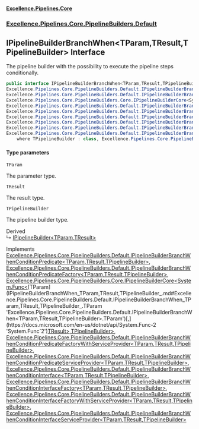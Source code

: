 #### [Excellence.Pipelines.Core](Excellence.Pipelines.md 'Excellence.Pipelines')
### [Excellence.Pipelines.Core.PipelineBuilders.Default](Excellence.Pipelines.md#Excellence.Pipelines.Core.PipelineBuilders.Default 'Excellence.Pipelines.Core.PipelineBuilders.Default')

## IPipelineBuilderBranchWhen<TParam,TResult,TPipelineBuilder> Interface

The pipeline builder with the possibility to execute the pipeline steps conditionally.

```csharp
public interface IPipelineBuilderBranchWhen<TParam,TResult,TPipelineBuilder> :
Excellence.Pipelines.Core.PipelineBuilders.Default.IPipelineBuilderBranchWhenConditionPredicate<TParam, TResult, TPipelineBuilder>,
Excellence.Pipelines.Core.PipelineBuilders.Default.IPipelineBuilderBranchWhenConditionPredicateFactory<TParam, TResult, TPipelineBuilder>,
Excellence.Pipelines.Core.PipelineBuilders.Core.IPipelineBuilderCore<System.Func<TParam, TResult>, TPipelineBuilder>,
Excellence.Pipelines.Core.PipelineBuilders.Default.IPipelineBuilderBranchWhenConditionPredicateFactoryWithServiceProvider<TParam, TResult, TPipelineBuilder>,
Excellence.Pipelines.Core.PipelineBuilders.Default.IPipelineBuilderBranchWhenConditionPredicateServiceProvider<TParam, TResult, TPipelineBuilder>,
Excellence.Pipelines.Core.PipelineBuilders.Default.IPipelineBuilderBranchWhenConditionInterface<TParam, TResult, TPipelineBuilder>,
Excellence.Pipelines.Core.PipelineBuilders.Default.IPipelineBuilderBranchWhenConditionInterfaceFactory<TParam, TResult, TPipelineBuilder>,
Excellence.Pipelines.Core.PipelineBuilders.Default.IPipelineBuilderBranchWhenConditionInterfaceFactoryWithServiceProvider<TParam, TResult, TPipelineBuilder>,
Excellence.Pipelines.Core.PipelineBuilders.Default.IPipelineBuilderBranchWhenConditionInterfaceServiceProvider<TParam, TResult, TPipelineBuilder>
    where TPipelineBuilder : class, Excellence.Pipelines.Core.PipelineBuilders.Default.IPipelineBuilderBranchWhen<TParam, TResult, TPipelineBuilder>
```
#### Type parameters

<a name='Excellence.Pipelines.Core.PipelineBuilders.Default.IPipelineBuilderBranchWhen_TParam,TResult,TPipelineBuilder_.TParam'></a>

`TParam`

The parameter type.

<a name='Excellence.Pipelines.Core.PipelineBuilders.Default.IPipelineBuilderBranchWhen_TParam,TResult,TPipelineBuilder_.TResult'></a>

`TResult`

The result type.

<a name='Excellence.Pipelines.Core.PipelineBuilders.Default.IPipelineBuilderBranchWhen_TParam,TResult,TPipelineBuilder_.TPipelineBuilder'></a>

`TPipelineBuilder`

The pipeline builder type.

Derived  
&#8627; [IPipelineBuilder&lt;TParam,TResult&gt;](IPipelineBuilder_TParam,TResult_.md 'Excellence.Pipelines.Core.PipelineBuilders.IPipelineBuilder<TParam,TResult>')

Implements [Excellence.Pipelines.Core.PipelineBuilders.Default.IPipelineBuilderBranchWhenConditionPredicate&lt;](IPipelineBuilderBranchWhenConditionPredicate_TParam,TResult,TPipelineBuilder_.md 'Excellence.Pipelines.Core.PipelineBuilders.Default.IPipelineBuilderBranchWhenConditionPredicate<TParam,TResult,TPipelineBuilder>')[TParam](IPipelineBuilderBranchWhen_TParam,TResult,TPipelineBuilder_.md#Excellence.Pipelines.Core.PipelineBuilders.Default.IPipelineBuilderBranchWhen_TParam,TResult,TPipelineBuilder_.TParam 'Excellence.Pipelines.Core.PipelineBuilders.Default.IPipelineBuilderBranchWhen<TParam,TResult,TPipelineBuilder>.TParam')[,](IPipelineBuilderBranchWhenConditionPredicate_TParam,TResult,TPipelineBuilder_.md 'Excellence.Pipelines.Core.PipelineBuilders.Default.IPipelineBuilderBranchWhenConditionPredicate<TParam,TResult,TPipelineBuilder>')[TResult](IPipelineBuilderBranchWhen_TParam,TResult,TPipelineBuilder_.md#Excellence.Pipelines.Core.PipelineBuilders.Default.IPipelineBuilderBranchWhen_TParam,TResult,TPipelineBuilder_.TResult 'Excellence.Pipelines.Core.PipelineBuilders.Default.IPipelineBuilderBranchWhen<TParam,TResult,TPipelineBuilder>.TResult')[,](IPipelineBuilderBranchWhenConditionPredicate_TParam,TResult,TPipelineBuilder_.md 'Excellence.Pipelines.Core.PipelineBuilders.Default.IPipelineBuilderBranchWhenConditionPredicate<TParam,TResult,TPipelineBuilder>')[TPipelineBuilder](IPipelineBuilderBranchWhen_TParam,TResult,TPipelineBuilder_.md#Excellence.Pipelines.Core.PipelineBuilders.Default.IPipelineBuilderBranchWhen_TParam,TResult,TPipelineBuilder_.TPipelineBuilder 'Excellence.Pipelines.Core.PipelineBuilders.Default.IPipelineBuilderBranchWhen<TParam,TResult,TPipelineBuilder>.TPipelineBuilder')[&gt;](IPipelineBuilderBranchWhenConditionPredicate_TParam,TResult,TPipelineBuilder_.md 'Excellence.Pipelines.Core.PipelineBuilders.Default.IPipelineBuilderBranchWhenConditionPredicate<TParam,TResult,TPipelineBuilder>'), [Excellence.Pipelines.Core.PipelineBuilders.Default.IPipelineBuilderBranchWhenConditionPredicateFactory&lt;](IPipelineBuilderBranchWhenConditionPredicateFactory_TParam,TResult,TPipelineBuilder_.md 'Excellence.Pipelines.Core.PipelineBuilders.Default.IPipelineBuilderBranchWhenConditionPredicateFactory<TParam,TResult,TPipelineBuilder>')[TParam](IPipelineBuilderBranchWhen_TParam,TResult,TPipelineBuilder_.md#Excellence.Pipelines.Core.PipelineBuilders.Default.IPipelineBuilderBranchWhen_TParam,TResult,TPipelineBuilder_.TParam 'Excellence.Pipelines.Core.PipelineBuilders.Default.IPipelineBuilderBranchWhen<TParam,TResult,TPipelineBuilder>.TParam')[,](IPipelineBuilderBranchWhenConditionPredicateFactory_TParam,TResult,TPipelineBuilder_.md 'Excellence.Pipelines.Core.PipelineBuilders.Default.IPipelineBuilderBranchWhenConditionPredicateFactory<TParam,TResult,TPipelineBuilder>')[TResult](IPipelineBuilderBranchWhen_TParam,TResult,TPipelineBuilder_.md#Excellence.Pipelines.Core.PipelineBuilders.Default.IPipelineBuilderBranchWhen_TParam,TResult,TPipelineBuilder_.TResult 'Excellence.Pipelines.Core.PipelineBuilders.Default.IPipelineBuilderBranchWhen<TParam,TResult,TPipelineBuilder>.TResult')[,](IPipelineBuilderBranchWhenConditionPredicateFactory_TParam,TResult,TPipelineBuilder_.md 'Excellence.Pipelines.Core.PipelineBuilders.Default.IPipelineBuilderBranchWhenConditionPredicateFactory<TParam,TResult,TPipelineBuilder>')[TPipelineBuilder](IPipelineBuilderBranchWhen_TParam,TResult,TPipelineBuilder_.md#Excellence.Pipelines.Core.PipelineBuilders.Default.IPipelineBuilderBranchWhen_TParam,TResult,TPipelineBuilder_.TPipelineBuilder 'Excellence.Pipelines.Core.PipelineBuilders.Default.IPipelineBuilderBranchWhen<TParam,TResult,TPipelineBuilder>.TPipelineBuilder')[&gt;](IPipelineBuilderBranchWhenConditionPredicateFactory_TParam,TResult,TPipelineBuilder_.md 'Excellence.Pipelines.Core.PipelineBuilders.Default.IPipelineBuilderBranchWhenConditionPredicateFactory<TParam,TResult,TPipelineBuilder>'), [Excellence.Pipelines.Core.PipelineBuilders.Core.IPipelineBuilderCore&lt;](IPipelineBuilderCore_TPipelineDelegate,TPipelineBuilder_.md 'Excellence.Pipelines.Core.PipelineBuilders.Core.IPipelineBuilderCore<TPipelineDelegate,TPipelineBuilder>')[System.Func&lt;](https://docs.microsoft.com/en-us/dotnet/api/System.Func-2 'System.Func`2')[TParam](IPipelineBuilderBranchWhen_TParam,TResult,TPipelineBuilder_.md#Excellence.Pipelines.Core.PipelineBuilders.Default.IPipelineBuilderBranchWhen_TParam,TResult,TPipelineBuilder_.TParam 'Excellence.Pipelines.Core.PipelineBuilders.Default.IPipelineBuilderBranchWhen<TParam,TResult,TPipelineBuilder>.TParam')[,](https://docs.microsoft.com/en-us/dotnet/api/System.Func-2 'System.Func`2')[TResult](IPipelineBuilderBranchWhen_TParam,TResult,TPipelineBuilder_.md#Excellence.Pipelines.Core.PipelineBuilders.Default.IPipelineBuilderBranchWhen_TParam,TResult,TPipelineBuilder_.TResult 'Excellence.Pipelines.Core.PipelineBuilders.Default.IPipelineBuilderBranchWhen<TParam,TResult,TPipelineBuilder>.TResult')[&gt;](https://docs.microsoft.com/en-us/dotnet/api/System.Func-2 'System.Func`2')[,](IPipelineBuilderCore_TPipelineDelegate,TPipelineBuilder_.md 'Excellence.Pipelines.Core.PipelineBuilders.Core.IPipelineBuilderCore<TPipelineDelegate,TPipelineBuilder>')[TPipelineBuilder](IPipelineBuilderBranchWhen_TParam,TResult,TPipelineBuilder_.md#Excellence.Pipelines.Core.PipelineBuilders.Default.IPipelineBuilderBranchWhen_TParam,TResult,TPipelineBuilder_.TPipelineBuilder 'Excellence.Pipelines.Core.PipelineBuilders.Default.IPipelineBuilderBranchWhen<TParam,TResult,TPipelineBuilder>.TPipelineBuilder')[&gt;](IPipelineBuilderCore_TPipelineDelegate,TPipelineBuilder_.md 'Excellence.Pipelines.Core.PipelineBuilders.Core.IPipelineBuilderCore<TPipelineDelegate,TPipelineBuilder>'), [Excellence.Pipelines.Core.PipelineBuilders.Default.IPipelineBuilderBranchWhenConditionPredicateFactoryWithServiceProvider&lt;](IPipelineBuilderBranchWhenConditionPredicateFactoryWithServiceProvider_TParam,TResult,TPipelineBuilder_.md 'Excellence.Pipelines.Core.PipelineBuilders.Default.IPipelineBuilderBranchWhenConditionPredicateFactoryWithServiceProvider<TParam,TResult,TPipelineBuilder>')[TParam](IPipelineBuilderBranchWhen_TParam,TResult,TPipelineBuilder_.md#Excellence.Pipelines.Core.PipelineBuilders.Default.IPipelineBuilderBranchWhen_TParam,TResult,TPipelineBuilder_.TParam 'Excellence.Pipelines.Core.PipelineBuilders.Default.IPipelineBuilderBranchWhen<TParam,TResult,TPipelineBuilder>.TParam')[,](IPipelineBuilderBranchWhenConditionPredicateFactoryWithServiceProvider_TParam,TResult,TPipelineBuilder_.md 'Excellence.Pipelines.Core.PipelineBuilders.Default.IPipelineBuilderBranchWhenConditionPredicateFactoryWithServiceProvider<TParam,TResult,TPipelineBuilder>')[TResult](IPipelineBuilderBranchWhen_TParam,TResult,TPipelineBuilder_.md#Excellence.Pipelines.Core.PipelineBuilders.Default.IPipelineBuilderBranchWhen_TParam,TResult,TPipelineBuilder_.TResult 'Excellence.Pipelines.Core.PipelineBuilders.Default.IPipelineBuilderBranchWhen<TParam,TResult,TPipelineBuilder>.TResult')[,](IPipelineBuilderBranchWhenConditionPredicateFactoryWithServiceProvider_TParam,TResult,TPipelineBuilder_.md 'Excellence.Pipelines.Core.PipelineBuilders.Default.IPipelineBuilderBranchWhenConditionPredicateFactoryWithServiceProvider<TParam,TResult,TPipelineBuilder>')[TPipelineBuilder](IPipelineBuilderBranchWhen_TParam,TResult,TPipelineBuilder_.md#Excellence.Pipelines.Core.PipelineBuilders.Default.IPipelineBuilderBranchWhen_TParam,TResult,TPipelineBuilder_.TPipelineBuilder 'Excellence.Pipelines.Core.PipelineBuilders.Default.IPipelineBuilderBranchWhen<TParam,TResult,TPipelineBuilder>.TPipelineBuilder')[&gt;](IPipelineBuilderBranchWhenConditionPredicateFactoryWithServiceProvider_TParam,TResult,TPipelineBuilder_.md 'Excellence.Pipelines.Core.PipelineBuilders.Default.IPipelineBuilderBranchWhenConditionPredicateFactoryWithServiceProvider<TParam,TResult,TPipelineBuilder>'), [Excellence.Pipelines.Core.PipelineBuilders.Default.IPipelineBuilderBranchWhenConditionPredicateServiceProvider&lt;](IPipelineBuilderBranchWhenConditionPredicateServiceProvider_TParam,TResult,TPipelineBuilder_.md 'Excellence.Pipelines.Core.PipelineBuilders.Default.IPipelineBuilderBranchWhenConditionPredicateServiceProvider<TParam,TResult,TPipelineBuilder>')[TParam](IPipelineBuilderBranchWhen_TParam,TResult,TPipelineBuilder_.md#Excellence.Pipelines.Core.PipelineBuilders.Default.IPipelineBuilderBranchWhen_TParam,TResult,TPipelineBuilder_.TParam 'Excellence.Pipelines.Core.PipelineBuilders.Default.IPipelineBuilderBranchWhen<TParam,TResult,TPipelineBuilder>.TParam')[,](IPipelineBuilderBranchWhenConditionPredicateServiceProvider_TParam,TResult,TPipelineBuilder_.md 'Excellence.Pipelines.Core.PipelineBuilders.Default.IPipelineBuilderBranchWhenConditionPredicateServiceProvider<TParam,TResult,TPipelineBuilder>')[TResult](IPipelineBuilderBranchWhen_TParam,TResult,TPipelineBuilder_.md#Excellence.Pipelines.Core.PipelineBuilders.Default.IPipelineBuilderBranchWhen_TParam,TResult,TPipelineBuilder_.TResult 'Excellence.Pipelines.Core.PipelineBuilders.Default.IPipelineBuilderBranchWhen<TParam,TResult,TPipelineBuilder>.TResult')[,](IPipelineBuilderBranchWhenConditionPredicateServiceProvider_TParam,TResult,TPipelineBuilder_.md 'Excellence.Pipelines.Core.PipelineBuilders.Default.IPipelineBuilderBranchWhenConditionPredicateServiceProvider<TParam,TResult,TPipelineBuilder>')[TPipelineBuilder](IPipelineBuilderBranchWhen_TParam,TResult,TPipelineBuilder_.md#Excellence.Pipelines.Core.PipelineBuilders.Default.IPipelineBuilderBranchWhen_TParam,TResult,TPipelineBuilder_.TPipelineBuilder 'Excellence.Pipelines.Core.PipelineBuilders.Default.IPipelineBuilderBranchWhen<TParam,TResult,TPipelineBuilder>.TPipelineBuilder')[&gt;](IPipelineBuilderBranchWhenConditionPredicateServiceProvider_TParam,TResult,TPipelineBuilder_.md 'Excellence.Pipelines.Core.PipelineBuilders.Default.IPipelineBuilderBranchWhenConditionPredicateServiceProvider<TParam,TResult,TPipelineBuilder>'), [Excellence.Pipelines.Core.PipelineBuilders.Default.IPipelineBuilderBranchWhenConditionInterface&lt;](IPipelineBuilderBranchWhenConditionInterface_TParam,TResult,TPipelineBuilder_.md 'Excellence.Pipelines.Core.PipelineBuilders.Default.IPipelineBuilderBranchWhenConditionInterface<TParam,TResult,TPipelineBuilder>')[TParam](IPipelineBuilderBranchWhen_TParam,TResult,TPipelineBuilder_.md#Excellence.Pipelines.Core.PipelineBuilders.Default.IPipelineBuilderBranchWhen_TParam,TResult,TPipelineBuilder_.TParam 'Excellence.Pipelines.Core.PipelineBuilders.Default.IPipelineBuilderBranchWhen<TParam,TResult,TPipelineBuilder>.TParam')[,](IPipelineBuilderBranchWhenConditionInterface_TParam,TResult,TPipelineBuilder_.md 'Excellence.Pipelines.Core.PipelineBuilders.Default.IPipelineBuilderBranchWhenConditionInterface<TParam,TResult,TPipelineBuilder>')[TResult](IPipelineBuilderBranchWhen_TParam,TResult,TPipelineBuilder_.md#Excellence.Pipelines.Core.PipelineBuilders.Default.IPipelineBuilderBranchWhen_TParam,TResult,TPipelineBuilder_.TResult 'Excellence.Pipelines.Core.PipelineBuilders.Default.IPipelineBuilderBranchWhen<TParam,TResult,TPipelineBuilder>.TResult')[,](IPipelineBuilderBranchWhenConditionInterface_TParam,TResult,TPipelineBuilder_.md 'Excellence.Pipelines.Core.PipelineBuilders.Default.IPipelineBuilderBranchWhenConditionInterface<TParam,TResult,TPipelineBuilder>')[TPipelineBuilder](IPipelineBuilderBranchWhen_TParam,TResult,TPipelineBuilder_.md#Excellence.Pipelines.Core.PipelineBuilders.Default.IPipelineBuilderBranchWhen_TParam,TResult,TPipelineBuilder_.TPipelineBuilder 'Excellence.Pipelines.Core.PipelineBuilders.Default.IPipelineBuilderBranchWhen<TParam,TResult,TPipelineBuilder>.TPipelineBuilder')[&gt;](IPipelineBuilderBranchWhenConditionInterface_TParam,TResult,TPipelineBuilder_.md 'Excellence.Pipelines.Core.PipelineBuilders.Default.IPipelineBuilderBranchWhenConditionInterface<TParam,TResult,TPipelineBuilder>'), [Excellence.Pipelines.Core.PipelineBuilders.Default.IPipelineBuilderBranchWhenConditionInterfaceFactory&lt;](IPipelineBuilderBranchWhenConditionInterfaceFactory_TParam,TResult,TPipelineBuilder_.md 'Excellence.Pipelines.Core.PipelineBuilders.Default.IPipelineBuilderBranchWhenConditionInterfaceFactory<TParam,TResult,TPipelineBuilder>')[TParam](IPipelineBuilderBranchWhen_TParam,TResult,TPipelineBuilder_.md#Excellence.Pipelines.Core.PipelineBuilders.Default.IPipelineBuilderBranchWhen_TParam,TResult,TPipelineBuilder_.TParam 'Excellence.Pipelines.Core.PipelineBuilders.Default.IPipelineBuilderBranchWhen<TParam,TResult,TPipelineBuilder>.TParam')[,](IPipelineBuilderBranchWhenConditionInterfaceFactory_TParam,TResult,TPipelineBuilder_.md 'Excellence.Pipelines.Core.PipelineBuilders.Default.IPipelineBuilderBranchWhenConditionInterfaceFactory<TParam,TResult,TPipelineBuilder>')[TResult](IPipelineBuilderBranchWhen_TParam,TResult,TPipelineBuilder_.md#Excellence.Pipelines.Core.PipelineBuilders.Default.IPipelineBuilderBranchWhen_TParam,TResult,TPipelineBuilder_.TResult 'Excellence.Pipelines.Core.PipelineBuilders.Default.IPipelineBuilderBranchWhen<TParam,TResult,TPipelineBuilder>.TResult')[,](IPipelineBuilderBranchWhenConditionInterfaceFactory_TParam,TResult,TPipelineBuilder_.md 'Excellence.Pipelines.Core.PipelineBuilders.Default.IPipelineBuilderBranchWhenConditionInterfaceFactory<TParam,TResult,TPipelineBuilder>')[TPipelineBuilder](IPipelineBuilderBranchWhen_TParam,TResult,TPipelineBuilder_.md#Excellence.Pipelines.Core.PipelineBuilders.Default.IPipelineBuilderBranchWhen_TParam,TResult,TPipelineBuilder_.TPipelineBuilder 'Excellence.Pipelines.Core.PipelineBuilders.Default.IPipelineBuilderBranchWhen<TParam,TResult,TPipelineBuilder>.TPipelineBuilder')[&gt;](IPipelineBuilderBranchWhenConditionInterfaceFactory_TParam,TResult,TPipelineBuilder_.md 'Excellence.Pipelines.Core.PipelineBuilders.Default.IPipelineBuilderBranchWhenConditionInterfaceFactory<TParam,TResult,TPipelineBuilder>'), [Excellence.Pipelines.Core.PipelineBuilders.Default.IPipelineBuilderBranchWhenConditionInterfaceFactoryWithServiceProvider&lt;](IPipelineBuilderBranchWhenConditionInterfaceFactoryWithServiceProvider_TParam,TResult,TPipelineBuilder_.md 'Excellence.Pipelines.Core.PipelineBuilders.Default.IPipelineBuilderBranchWhenConditionInterfaceFactoryWithServiceProvider<TParam,TResult,TPipelineBuilder>')[TParam](IPipelineBuilderBranchWhen_TParam,TResult,TPipelineBuilder_.md#Excellence.Pipelines.Core.PipelineBuilders.Default.IPipelineBuilderBranchWhen_TParam,TResult,TPipelineBuilder_.TParam 'Excellence.Pipelines.Core.PipelineBuilders.Default.IPipelineBuilderBranchWhen<TParam,TResult,TPipelineBuilder>.TParam')[,](IPipelineBuilderBranchWhenConditionInterfaceFactoryWithServiceProvider_TParam,TResult,TPipelineBuilder_.md 'Excellence.Pipelines.Core.PipelineBuilders.Default.IPipelineBuilderBranchWhenConditionInterfaceFactoryWithServiceProvider<TParam,TResult,TPipelineBuilder>')[TResult](IPipelineBuilderBranchWhen_TParam,TResult,TPipelineBuilder_.md#Excellence.Pipelines.Core.PipelineBuilders.Default.IPipelineBuilderBranchWhen_TParam,TResult,TPipelineBuilder_.TResult 'Excellence.Pipelines.Core.PipelineBuilders.Default.IPipelineBuilderBranchWhen<TParam,TResult,TPipelineBuilder>.TResult')[,](IPipelineBuilderBranchWhenConditionInterfaceFactoryWithServiceProvider_TParam,TResult,TPipelineBuilder_.md 'Excellence.Pipelines.Core.PipelineBuilders.Default.IPipelineBuilderBranchWhenConditionInterfaceFactoryWithServiceProvider<TParam,TResult,TPipelineBuilder>')[TPipelineBuilder](IPipelineBuilderBranchWhen_TParam,TResult,TPipelineBuilder_.md#Excellence.Pipelines.Core.PipelineBuilders.Default.IPipelineBuilderBranchWhen_TParam,TResult,TPipelineBuilder_.TPipelineBuilder 'Excellence.Pipelines.Core.PipelineBuilders.Default.IPipelineBuilderBranchWhen<TParam,TResult,TPipelineBuilder>.TPipelineBuilder')[&gt;](IPipelineBuilderBranchWhenConditionInterfaceFactoryWithServiceProvider_TParam,TResult,TPipelineBuilder_.md 'Excellence.Pipelines.Core.PipelineBuilders.Default.IPipelineBuilderBranchWhenConditionInterfaceFactoryWithServiceProvider<TParam,TResult,TPipelineBuilder>'), [Excellence.Pipelines.Core.PipelineBuilders.Default.IPipelineBuilderBranchWhenConditionInterfaceServiceProvider&lt;](IPipelineBuilderBranchWhenConditionInterfaceServiceProvider_TParam,TResult,TPipelineBuilder_.md 'Excellence.Pipelines.Core.PipelineBuilders.Default.IPipelineBuilderBranchWhenConditionInterfaceServiceProvider<TParam,TResult,TPipelineBuilder>')[TParam](IPipelineBuilderBranchWhen_TParam,TResult,TPipelineBuilder_.md#Excellence.Pipelines.Core.PipelineBuilders.Default.IPipelineBuilderBranchWhen_TParam,TResult,TPipelineBuilder_.TParam 'Excellence.Pipelines.Core.PipelineBuilders.Default.IPipelineBuilderBranchWhen<TParam,TResult,TPipelineBuilder>.TParam')[,](IPipelineBuilderBranchWhenConditionInterfaceServiceProvider_TParam,TResult,TPipelineBuilder_.md 'Excellence.Pipelines.Core.PipelineBuilders.Default.IPipelineBuilderBranchWhenConditionInterfaceServiceProvider<TParam,TResult,TPipelineBuilder>')[TResult](IPipelineBuilderBranchWhen_TParam,TResult,TPipelineBuilder_.md#Excellence.Pipelines.Core.PipelineBuilders.Default.IPipelineBuilderBranchWhen_TParam,TResult,TPipelineBuilder_.TResult 'Excellence.Pipelines.Core.PipelineBuilders.Default.IPipelineBuilderBranchWhen<TParam,TResult,TPipelineBuilder>.TResult')[,](IPipelineBuilderBranchWhenConditionInterfaceServiceProvider_TParam,TResult,TPipelineBuilder_.md 'Excellence.Pipelines.Core.PipelineBuilders.Default.IPipelineBuilderBranchWhenConditionInterfaceServiceProvider<TParam,TResult,TPipelineBuilder>')[TPipelineBuilder](IPipelineBuilderBranchWhen_TParam,TResult,TPipelineBuilder_.md#Excellence.Pipelines.Core.PipelineBuilders.Default.IPipelineBuilderBranchWhen_TParam,TResult,TPipelineBuilder_.TPipelineBuilder 'Excellence.Pipelines.Core.PipelineBuilders.Default.IPipelineBuilderBranchWhen<TParam,TResult,TPipelineBuilder>.TPipelineBuilder')[&gt;](IPipelineBuilderBranchWhenConditionInterfaceServiceProvider_TParam,TResult,TPipelineBuilder_.md 'Excellence.Pipelines.Core.PipelineBuilders.Default.IPipelineBuilderBranchWhenConditionInterfaceServiceProvider<TParam,TResult,TPipelineBuilder>')
